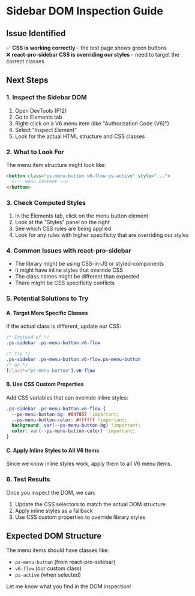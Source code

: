 # Sidebar DOM Inspection Guide

## Issue Identified
✅ **CSS is working correctly** - the test page shows green buttons  
❌ **react-pro-sidebar CSS is overriding our styles** - need to target the correct classes

## Next Steps

### 1. Inspect the Sidebar DOM
1. Open DevTools (F12)
2. Go to Elements tab
3. Right-click on a V6 menu item (like "Authorization Code (V6)")
4. Select "Inspect Element"
5. Look for the actual HTML structure and CSS classes

### 2. What to Look For
The menu item structure might look like:
```html
<button class="ps-menu-button v6-flow ps-active" style="...">
  <!-- menu content -->
</button>
```

### 3. Check Computed Styles
1. In the Elements tab, click on the menu button element
2. Look at the "Styles" panel on the right
3. See which CSS rules are being applied
4. Look for any rules with higher specificity that are overriding our styles

### 4. Common Issues with react-pro-sidebar
- The library might be using CSS-in-JS or styled-components
- It might have inline styles that override CSS
- The class names might be different than expected
- There might be CSS specificity conflicts

### 5. Potential Solutions to Try

#### A. Target More Specific Classes
If the actual class is different, update our CSS:
```css
/* Instead of */
.ps-sidebar .ps-menu-button.v6-flow

/* Try */
.ps-sidebar .ps-menu-button.v6-flow.ps-menu-button
/* or */
[class*="ps-menu-button"].v6-flow
```

#### B. Use CSS Custom Properties
Add CSS variables that can override inline styles:
```css
.ps-sidebar .ps-menu-button.v6-flow {
  --ps-menu-button-bg: #047857 !important;
  --ps-menu-button-color: #ffffff !important;
  background: var(--ps-menu-button-bg) !important;
  color: var(--ps-menu-button-color) !important;
}
```

#### C. Apply Inline Styles to All V6 Items
Since we know inline styles work, apply them to all V6 menu items.

### 6. Test Results
Once you inspect the DOM, we can:
1. Update the CSS selectors to match the actual DOM structure
2. Apply inline styles as a fallback
3. Use CSS custom properties to override library styles

## Expected DOM Structure
The menu items should have classes like:
- `ps-menu-button` (from react-pro-sidebar)
- `v6-flow` (our custom class)
- `ps-active` (when selected)

Let me know what you find in the DOM inspection!
